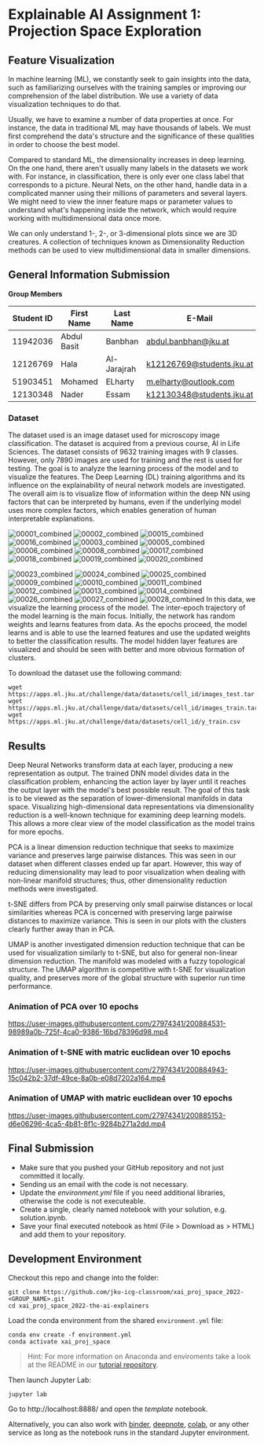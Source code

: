 
# Explainable AI Assignment 1: Projection Space Exploration

## Feature Visualization

In machine learning (ML), we constantly seek to gain insights into the data, such as familiarizing ourselves with the training samples or improving our comprehension of the label distribution. We use a variety of data visualization techniques to do that.

Usually, we have to examine a number of data properties at once. For instance, the data in traditional ML may have thousands of labels. We must first comprehend the data's structure and the significance of these qualities in order to choose the best model.

Compared to standard ML, the dimensionality increases in deep learning. On the one hand, there aren't usually many labels in the datasets we work with. For instance, in classification, there is only ever one class label that corresponds to a picture. Neural Nets, on the other hand, handle data in a complicated manner using their millions of parameters and several layers. We might need to view the inner feature maps or parameter values to understand what's happening inside the network, which would require working with multidimensional data once more.

We can only understand 1-, 2-, or 3-dimensional plots since we are 3D creatures. A collection of techniques known as Dimensionality Reduction methods can be used to view multidimensional data in smaller dimensions.

## General Information Submission

**Group Members**

| Student ID    | First Name  | Last Name      | E-Mail                    |  Workload [%] |
| --------------|-------------|----------------|----------------------     |---------------|
| 11942036      | Abdul Basit | Banbhan        |abdul.banbhan@jku.at       |25%           |
| 12126769      | Hala        | Al-Jarajrah    |k12126769@students.jku.at  |25%           |
| 51903451      | Mohamed     | ELharty        |m.elharty@outlook.com      |25%           |
| 12130348      | Nader       | Essam          |k12130348@students.jku.at  |25%           |

### Dataset

The dataset used is an image dataset used for microscopy image classification. The dataset is acquired from a previous course, AI in Life Sciences. The dataset consists of 9632 training images with 9 classes. However, only 7890 images are used for training and the rest is used for testing. 
The goal is to analyze the learning process of the model and to visualize the features. The Deep Learning (DL) training algorithms and its influence on the explainability of neural network models are investigated. The overall aim is to visualize flow of information within the deep NN using factors that can be interpreted by humans, even if the underlying model uses more complex factors, which enables generation of human interpretable explanations.

  ![00001_combined](https://user-images.githubusercontent.com/27974341/200887456-c65751ab-76b9-4031-9e1b-43c210fd2708.png) 
  ![00002_combined](https://user-images.githubusercontent.com/27974341/200887547-638ba8af-aab1-4783-bb43-66abbf9e2b81.png)
  ![00015_combined](https://user-images.githubusercontent.com/27974341/200888625-2f97207e-3b16-44a6-8408-b885b9d02f1c.png)
  ![00016_combined](https://user-images.githubusercontent.com/27974341/200888630-b7d1746d-e7ca-4a23-b900-a32f36e5e8c9.png)
  ![00003_combined](https://user-images.githubusercontent.com/27974341/200887689-2b480e00-0690-46c9-a049-4332644cb487.png) 
  ![00005_combined](https://user-images.githubusercontent.com/27974341/200887828-ec44919f-2dcb-4342-9a44-6f8d9cfecd02.png)  ![00006_combined](https://user-images.githubusercontent.com/27974341/200887957-6ed20200-811a-4e3a-aa87-9f8a9c5dce12.png) ![00008_combined](https://user-images.githubusercontent.com/27974341/200888030-bef7281d-8c80-4b97-a7a6-acaf8a7a122a.png) ![00017_combined](https://user-images.githubusercontent.com/27974341/200888975-f4f0bdbb-9268-423c-8994-91f346c868ce.png)
![00018_combined](https://user-images.githubusercontent.com/27974341/200888979-e50f336b-968a-44d5-81c4-941373dbb2d4.png)
![00019_combined](https://user-images.githubusercontent.com/27974341/200888986-7b402524-bb59-4819-acb7-aa79a3394927.png)
![00020_combined](https://user-images.githubusercontent.com/27974341/200888990-fd09f49d-a532-4296-8a5a-e26ccae41935.png) 

![00023_combined](https://user-images.githubusercontent.com/27974341/200888999-89e33d47-53dc-456e-9959-6212cc42de12.png) ![00024_combined](https://user-images.githubusercontent.com/27974341/200889003-f946fbea-a522-47f7-a0b1-3f4668183dc3.png) ![00025_combined](https://user-images.githubusercontent.com/27974341/200889006-ccea8e04-9c9e-4788-90ce-1f7b2ffe2499.png) ![00009_combined](https://user-images.githubusercontent.com/27974341/200888067-8111517b-d1eb-45bc-82ed-6bef884df12a.png) ![00010_combined](https://user-images.githubusercontent.com/27974341/200888338-99de5b2d-fd5b-49cf-9c96-b03707fcb904.png) ![00011_combined](https://user-images.githubusercontent.com/27974341/200888344-3cae1beb-9db6-4ffd-b8e7-5965e7af6651.png) ![00012_combined](https://user-images.githubusercontent.com/27974341/200888479-6534f006-7414-4ed5-8a1f-7f880cd92913.png) ![00013_combined](https://user-images.githubusercontent.com/27974341/200888486-c2409a09-01b2-4999-a3e1-b947cc23572f.png) ![00014_combined](https://user-images.githubusercontent.com/27974341/200888490-959dd30f-8202-4f3d-84bc-77068f6dd1a0.png) 
![00026_combined](https://user-images.githubusercontent.com/27974341/200889618-b05f08e5-28d0-4ace-bf57-b143b3dbc79c.png) ![00027_combined](https://user-images.githubusercontent.com/27974341/200889623-b17a6e26-ea6a-4071-8529-07e1a0d36def.png) ![00028_combined](https://user-images.githubusercontent.com/27974341/200889624-6db74dfe-3c4e-4a14-9c9b-3c12b2686858.png) 
In this data, we visualize the learning process of the model. The inter-epoch trajectory of the model learning is the main focus. Initially, the network has random weights and learns features from data. As the epochs proceed, the model learns and is able to use the learned features and use the updated weights to better the classification results. The model hidden layer features are visualized and should be seen with better and more obvious formation of clusters. 

To download the dataset use the following command:

```
wget https://apps.ml.jku.at/challenge/data/datasets/cell_id/images_test.tar
wget https://apps.ml.jku.at/challenge/data/datasets/cell_id/images_train.tar
wget https://apps.ml.jku.at/challenge/data/datasets/cell_id/y_train.csv
```


## Results

Deep Neural Networks transform data at each layer, producing a new representation as output. The trained DNN model divides data in the classification problem, enhancing the action layer by layer until it reaches the output layer with the model's best possible result. The goal of this task is to be viewed as the separation of lower-dimensional manifolds in data space. Visualizing high-dimensional data representations via dimensionality reduction is a well-known technique for examining deep learning models. This allows a more clear view of the model classification as the model trains for more epochs.

PCA is a linear dimension reduction technique that seeks to maximize variance and preserves large pairwise distances. This was seen in our dataset when different classes ended up far apart. However, this way of reducing dimensionality may lead to poor visualization when dealing with non-linear manifold structures; thus, other dimensionality reduction methods were investigated. 

t-SNE differs from PCA by preserving only small pairwise distances or local similarities whereas PCA is concerned with preserving large pairwise distances to maximize variance. This is seen in our plots with the clusters clearly further away than in PCA. 

UMAP is another investigated dimension reduction technique that can be used for visualization similarly to t-SNE, but also for general non-linear dimension reduction. The manifold was modeled with a fuzzy topological structure. The UMAP algorithm is competitive with t-SNE for visualization quality, and preserves more of the global structure with superior run time performance.

### Animation of PCA over 10 epochs
https://user-images.githubusercontent.com/27974341/200884531-98989a0b-725f-4ca0-9386-16bd78396d98.mp4

### Animation of t-SNE with matric euclidean over 10 epochs
https://user-images.githubusercontent.com/27974341/200884943-15c042b2-37df-49ce-8a0b-e08d7202a164.mp4


### Animation of UMAP with matric euclidean over 10 epochs
https://user-images.githubusercontent.com/27974341/200885153-d6e06296-4ca5-4b81-8f1c-9284b271a2dd.mp4


## Final Submission

* Make sure that you pushed your GitHub repository and not just committed it locally.
* Sending us an email with the code is not necessary.
* Update the *environment.yml* file if you need additional libraries, otherwise the code is not executeable.
* Create a single, clearly named notebook with your solution, e.g. solution.ipynb.
* Save your final executed notebook as html (File > Download as > HTML) and add them to your repository.


## Development Environment

Checkout this repo and change into the folder:
```
git clone https://github.com/jku-icg-classroom/xai_proj_space_2022-<GROUP_NAME>.git
cd xai_proj_space_2022-the-ai-explainers
```

Load the conda environment from the shared `environment.yml` file:
```
conda env create -f environment.yml
conda activate xai_proj_space
```

> Hint: For more information on Anaconda and enviroments take a look at the README in our [tutorial repository](https://github.com/JKU-ICG/python-visualization-tutorial).

Then launch Jupyter Lab:
```
jupyter lab
```

Go to http://localhost:8888/ and open the *template* notebook.

Alternatively, you can also work with [binder](https://mybinder.org/), [deepnote](https://deepnote.com/), [colab](https://colab.research.google.com/), or any other service as long as the notebook runs in the standard Jupyter environment.
